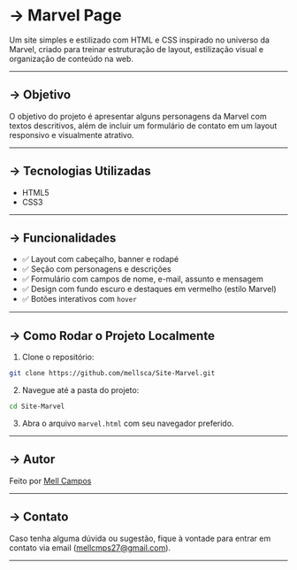 # -> Marvel Page

Um site simples e estilizado com HTML e CSS inspirado no universo da Marvel, criado para treinar estruturação de layout, estilização visual e organização de conteúdo na web.

---

## -> Objetivo

O objetivo do projeto é apresentar alguns personagens da Marvel com textos descritivos, além de incluir um formulário de contato em um layout responsivo e visualmente atrativo.

---

## -> Tecnologias Utilizadas

- HTML5
- CSS3

---

## -> Funcionalidades

- ✅ Layout com cabeçalho, banner e rodapé  
- ✅ Seção com personagens e descrições  
- ✅ Formulário com campos de nome, e-mail, assunto e mensagem  
- ✅ Design com fundo escuro e destaques em vermelho (estilo Marvel)  
- ✅ Botões interativos com `hover`

---

## -> Como Rodar o Projeto Localmente

1. Clone o repositório:

```bash
git clone https://github.com/mellsca/Site-Marvel.git
```

2. Navegue até a pasta do projeto:

```bash
cd Site-Marvel
```

3. Abra o arquivo `marvel.html` com seu navegador preferido.

---

## -> Autor

Feito por [Mell Campos](https://github.com/mellsca)

---

## -> Contato

Caso tenha alguma dúvida ou sugestão, fique à vontade para entrar em contato via email (mellcmps27@gmail.com).

---

